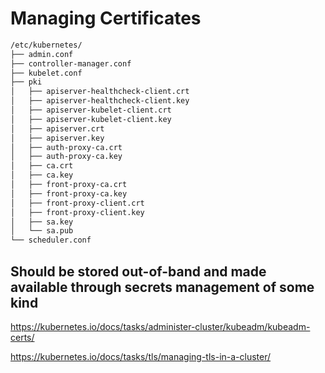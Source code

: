 # Managing Certificates

```sh
/etc/kubernetes/
├── admin.conf
├── controller-manager.conf
├── kubelet.conf
├── pki
│   ├── apiserver-healthcheck-client.crt
│   ├── apiserver-healthcheck-client.key
│   ├── apiserver-kubelet-client.crt
│   ├── apiserver-kubelet-client.key
│   ├── apiserver.crt
│   ├── apiserver.key
│   ├── auth-proxy-ca.crt
│   ├── auth-proxy-ca.key
│   ├── ca.crt
│   ├── ca.key
│   ├── front-proxy-ca.crt
│   ├── front-proxy-ca.key
│   ├── front-proxy-client.crt
│   ├── front-proxy-client.key
│   ├── sa.key
│   └── sa.pub
└── scheduler.conf
```

## Should be stored out-of-band and made available through secrets management of some kind

https://kubernetes.io/docs/tasks/administer-cluster/kubeadm/kubeadm-certs/

https://kubernetes.io/docs/tasks/tls/managing-tls-in-a-cluster/
